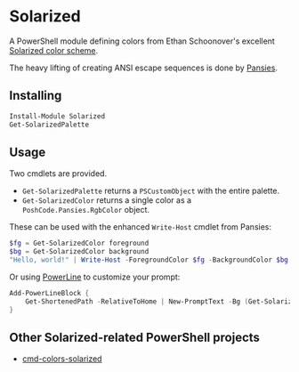 # Solarized

A PowerShell module defining colors from Ethan Schoonover's excellent [Solarized color scheme][solarized].

The heavy lifting of creating ANSI escape sequences is done by [Pansies][pansies].

[solarized]: https://ethanschoonover.com/solarized
[pansies]: https://github.com/PoshCode/Pansies

## Installing

```powershell
Install-Module Solarized
Get-SolarizedPalette
```

## Usage

Two cmdlets are provided.

-   `Get-SolarizedPalette` returns a `PSCustomObject` with the entire palette.
-   `Get-SolarizedColor` returns a single color as a `PoshCode.Pansies.RgbColor` object.

These can be used with the enhanced `Write-Host` cmdlet from Pansies:

```powershell
$fg = Get-SolarizedColor foreground
$bg = Get-SolarizedColor background
"Hello, world!" | Write-Host -ForegroundColor $fg -BackgroundColor $bg
```

Or using [PowerLine] to customize your prompt:

```powershell
Add-PowerLineBlock {
    Get-ShortenedPath -RelativeToHome | New-PromptText -Bg (Get-SolarizedColor bg -Highlight) -Fg (Get-SolarizedColor fg -Highlight)
}
```

[powerline]: https://github.com/Jaykul/PowerLine

## Other Solarized-related PowerShell projects

-   [cmd-colors-solarized](https://github.com/neilpa/cmd-colors-solarized)
